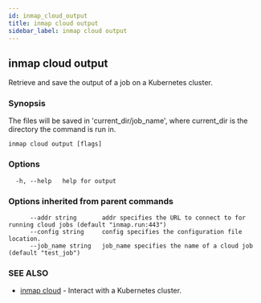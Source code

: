 ```yaml
---
id: inmap_cloud_output
title: inmap cloud output
sidebar_label: inmap cloud output
---
```


## inmap cloud output

Retrieve and save the output of a job on a Kubernetes cluster.

### Synopsis

The files will be saved in 'current_dir/job_name', where current_dir is the directory the command is run in.

```
inmap cloud output [flags]
```

### Options

```
  -h, --help   help for output
```

### Options inherited from parent commands

```
      --addr string       addr specifies the URL to connect to for running cloud jobs (default "inmap.run:443")
      --config string     config specifies the configuration file location.
      --job_name string   job_name specifies the name of a cloud job (default "test_job")
```

### SEE ALSO

* [inmap cloud](/docs/cmd/inmap_cloud)	 - Interact with a Kubernetes cluster.
